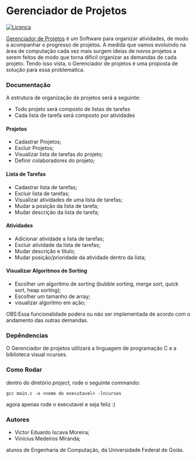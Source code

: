 # Gerenciador de Projetos

[![Licença](https://img.shields.io/github/license/tastyigniter/TastyIgniter.svg?label=License&style=flat-square)](https://github.com/tastyigniter/TastyIgniter/blob/master/LICENSE.txt)

[Gerenciador de Projetos](https://github.com/VniciusMiranda/ed1-EC-2020-1) é um Software para organizar atividades, de modo a acompanhar o progresso de projetos. A medida que vamos evoluindo na área de computação cada vez mais surgem ideias de novos projetos a serem feitos de modo que torna dificil organizar as demandas de cada projeto. Tendo isso vista, o Gerenciador de projetos é uma proposta de solução para essa problematica.

### Documentação

A estrutura de organização de projetos será a seguinte:

* Todo projeto será composto de listas de tarefas
* Cada lista de tarefa será composto por atividades

#### Projetos

* Cadastrar Projetos;
* Excluir Projetos;
* Visualizar lista de tarefas do projeto;
* Definir colaboradores do projeto;

#### Lista de Tarefas

* Cadastrar lista de tarefas;
* Excluir lista de tarefas;
* Visualizar atividades de uma lista de tarefas;
* Mudar a posição da lista de tarefa;
* Mudar descrição da lista de tarefa;

#### Atividades

* Adicionar atividade a lista de tarefas;
* Excluir atividade da lista de tarefas;
* Mudar descrição e titulo;
* Mudar posição/prioridade da atividade dentro da lista;

#### Visualizar Algoritmos de Sorting

* Escolher um algoritmo de sorting (bubble sorting, merge sort, quick sort, heap sorting);
* Escolher um tamanho de array;
* visualizar algoritmo em ação;

OBS:Essa funcionalidade podera ou não ser implementada de acordo com o andamento das outras demandas.

### Depêndencias
O Gerenciador de projetos utilizará a linguagem de programação C e a biblioteca visual ncurses.

### Como Rodar

dentro do  diretório *project*, rode o seguinte commando: 

```
gcc main.c -o <nome do executavel> -lncurses

```

agora apenas rode o executavel e seja feliz :)

### Autores

* Victor Eduardo Iscava Moreira;
* Vinicius Medeiros Miranda;

alunos de Engenharia de Computação, da Universidade Federal de Goiás.
